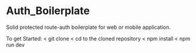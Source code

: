 

# Auth_Boilerplate

Solid protected route-auth boilerplate for web or mobile application.
 
 To get Started:
  < git clone <git repository>
  < cd to the cloned repository
  < npm install
  < npm run dev
  
  
